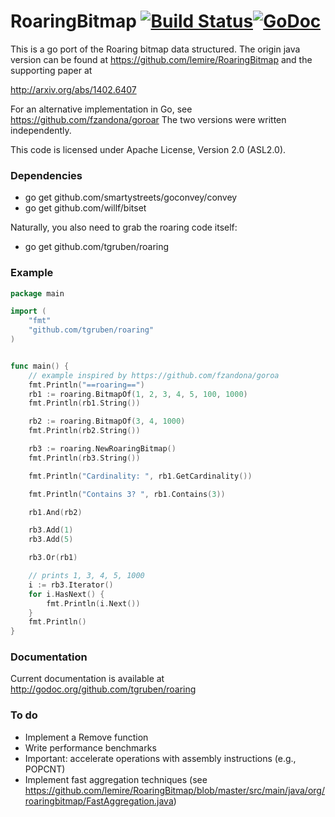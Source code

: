 RoaringBitmap [![Build Status](https://travis-ci.org/tgruben/roaring.png)](https://travis-ci.org/tgruben/roaring)[![GoDoc](https://godoc.org/github.com/tgruben/roaring?status.svg)](https://godoc.org/github.com/tgruben/roaring) 
=============

This is a go port of the Roaring bitmap data structured.  The origin java version can be found at https://github.com/lemire/RoaringBitmap and the supporting paper at

http://arxiv.org/abs/1402.6407

For an alternative implementation in Go, see https://github.com/fzandona/goroar
The two versions were written independently.

This code is licensed under Apache License, Version 2.0 (ASL2.0). 

### Dependencies

  - go get github.com/smartystreets/goconvey/convey
  - go get github.com/willf/bitset

Naturally, you also need to grab the roaring code itself:
  - go get github.com/tgruben/roaring


### Example



```go
package main

import (
    "fmt"
    "github.com/tgruben/roaring"
)


func main() {
    // example inspired by https://github.com/fzandona/goroa
    fmt.Println("==roaring==")
    rb1 := roaring.BitmapOf(1, 2, 3, 4, 5, 100, 1000)
    fmt.Println(rb1.String())

    rb2 := roaring.BitmapOf(3, 4, 1000)
    fmt.Println(rb2.String())

    rb3 := roaring.NewRoaringBitmap()
    fmt.Println(rb3.String())

    fmt.Println("Cardinality: ", rb1.GetCardinality())

    fmt.Println("Contains 3? ", rb1.Contains(3))

    rb1.And(rb2)

    rb3.Add(1)
    rb3.Add(5)

    rb3.Or(rb1)

    // prints 1, 3, 4, 5, 1000
    i := rb3.Iterator()
    for i.HasNext() {
        fmt.Println(i.Next())
    }
    fmt.Println()
}
```



### Documentation

Current documentation is available at http://godoc.org/github.com/tgruben/roaring

### To do

  - Implement a Remove function
  - Write performance benchmarks
  - Important: accelerate operations with assembly instructions (e.g., POPCNT)
  - Implement fast aggregation techniques (see https://github.com/lemire/RoaringBitmap/blob/master/src/main/java/org/roaringbitmap/FastAggregation.java)
